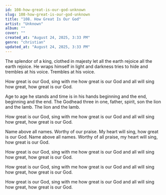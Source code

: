 ```yaml
---
id: 108-how-great-is-our-god-unknown
slug: 108-how-great-is-our-god-unknown
title: "108. How Great Is Our God"
artist: "Unknown"
album: ""
cover: ""
created_at: "August 24, 2025, 3:33 PM"
genre: "christian"
updated_at: "August 24, 2025, 3:33 PM"
---
```


The splendor of a king, clothed in majesty let all the earth rejoice all the earth rejoice. He wraps himself in light and darkness tries to hide and trembles at his voice. Trembles at his voice.

How great is our God, sing with me how great is our God and all will sing how great, how great is our God. 

Age to age he stands and time is in his hands beginning and the end, beginning and the end. The Godhead three in one, father, spirit, son the lion and the lamb. The lion and the lamb. 

How great is our God, sing with me how great is our God and all will sing how great, how great is our God. 

Name above all names. Worthy of our praise. My heart will sing, how great is our God. Name above all names. Worthy of all praise, my heart will sing, how great is our God. 

How great is our God, sing with me how great is our God and all will sing how great, how great is our God. 

How great is our God, sing with me how great is our God and all will sing how great, how great is our God. 

How great is our God, sing with me how great is our God and all will sing how great, how great is our God. 